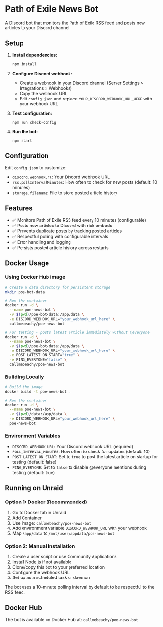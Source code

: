 # Path of Exile News Bot

A Discord bot that monitors the Path of Exile RSS feed and posts new articles to your Discord channel.

## Setup

1. **Install dependencies:**
   ```bash
   npm install
   ```

2. **Configure Discord webhook:**
   - Create a webhook in your Discord channel (Server Settings > Integrations > Webhooks)
   - Copy the webhook URL
   - Edit `config.json` and replace `YOUR_DISCORD_WEBHOOK_URL_HERE` with your webhook URL

3. **Test configuration:**
   ```bash
   npm run check-config
   ```

4. **Run the bot:**
   ```bash
   npm start
   ```

## Configuration

Edit `config.json` to customize:

- `discord.webhookUrl`: Your Discord webhook URL
- `rss.pollIntervalMinutes`: How often to check for new posts (default: 10 minutes)
- `storage.filename`: File to store posted article history

## Features

- ✅ Monitors Path of Exile RSS feed every 10 minutes (configurable)
- ✅ Posts new articles to Discord with rich embeds
- ✅ Prevents duplicate posts by tracking posted articles
- ✅ Respectful polling with configurable intervals
- ✅ Error handling and logging
- ✅ Persists posted article history across restarts

## Docker Usage

### Using Docker Hub Image

```bash
# Create a data directory for persistent storage
mkdir poe-bot-data

# Run the container
docker run -d \
  --name poe-news-bot \
  -v $(pwd)/poe-bot-data:/app/data \
  -e DISCORD_WEBHOOK_URL="your_webhook_url_here" \
  callmebeachy/poe-news-bot

# For testing - posts latest article immediately without @everyone
docker run -d \
  --name poe-news-bot \
  -v $(pwd)/poe-bot-data:/app/data \
  -e DISCORD_WEBHOOK_URL="your_webhook_url_here" \
  -e POST_LATEST_ON_START="true" \
  -e PING_EVERYONE="false" \
  callmebeachy/poe-news-bot
```

### Building Locally

```bash
# Build the image
docker build -t poe-news-bot .

# Run the container
docker run -d \
  --name poe-news-bot \
  -v $(pwd)/data:/app/data \
  -e DISCORD_WEBHOOK_URL="your_webhook_url_here" \
  poe-news-bot
```

### Environment Variables

- `DISCORD_WEBHOOK_URL`: Your Discord webhook URL (required)
- `POLL_INTERVAL_MINUTES`: How often to check for updates (default: 10)
- `POST_LATEST_ON_START`: Set to `true` to post the latest article on startup for testing (default: false)
- `PING_EVERYONE`: Set to `false` to disable @everyone mentions during testing (default: true)

## Running on Unraid

### Option 1: Docker (Recommended)
1. Go to Docker tab in Unraid
2. Add Container
3. Use image: `callmebeachy/poe-news-bot`
4. Add environment variable `DISCORD_WEBHOOK_URL` with your webhook
5. Map `/app/data` to `/mnt/user/appdata/poe-news-bot`

### Option 2: Manual Installation
1. Create a user script or use Community Applications
2. Install Node.js if not available
3. Clone/copy this bot to your preferred location
4. Configure the webhook URL
5. Set up as a scheduled task or daemon

The bot uses a 10-minute polling interval by default to be respectful to the RSS feed.

## Docker Hub

The bot is available on Docker Hub at: `callmebeachy/poe-news-bot`